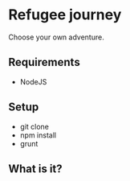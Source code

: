 # Refugee journey
Choose your own adventure.


## Requirements
* NodeJS


## Setup
* git clone
* npm install
* grunt


## What is it?
